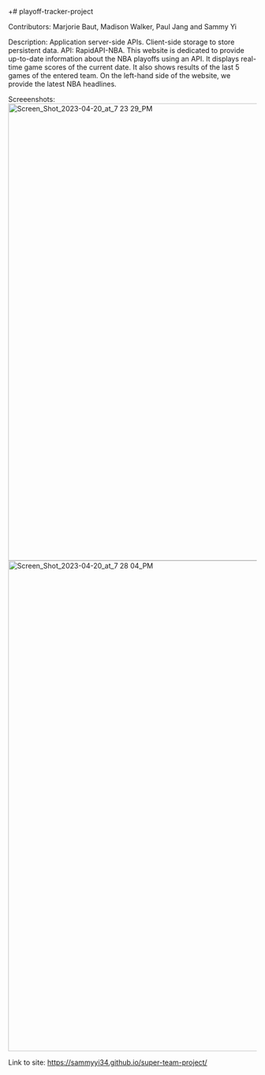 +# playoff-tracker-project

Contributors: Marjorie Baut, Madison Walker, Paul Jang and Sammy Yi

Description:
Application server-side APIs. Client-side storage to store persistent data. API: RapidAPI-NBA.
This website is dedicated to provide up-to-date information about the NBA playoffs using an API. It displays real-time game scores of the current date. It also shows results of the last 5 games of the entered team. On the left-hand side of the website, we provide the latest NBA headlines.


Screeenshots:
<img width="926" alt="Screen_Shot_2023-04-20_at_7 23 29_PM" src="https://user-images.githubusercontent.com/128865904/233529551-e98988ea-436a-43d2-8e58-a256353c613b.png">
<img width="994" alt="Screen_Shot_2023-04-20_at_7 28 04_PM" src="https://user-images.githubusercontent.com/128865904/233529559-9c97c170-93b8-43af-b94c-baa0e6c31afd.png">

Link to site:
https://sammyyi34.github.io/super-team-project/
